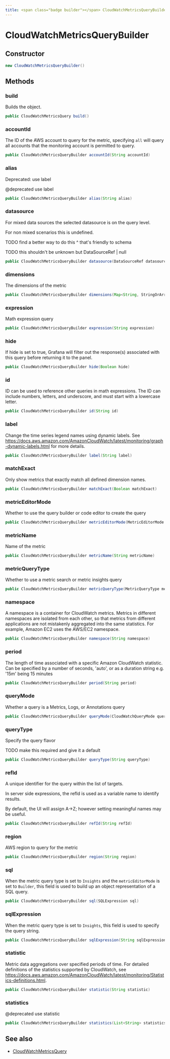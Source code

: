 ```yaml
---
title: <span class="badge builder"></span> CloudWatchMetricsQueryBuilder
---
```

# <span class="badge builder"></span> CloudWatchMetricsQueryBuilder

## Constructor

```java
new CloudWatchMetricsQueryBuilder()
```
## Methods

### <span class="badge object-method"></span> build

Builds the object.

```java
public CloudWatchMetricsQuery build()
```

### <span class="badge object-method"></span> accountId

The ID of the AWS account to query for the metric, specifying `all` will query all accounts that the monitoring account is permitted to query.

```java
public CloudWatchMetricsQueryBuilder accountId(String accountId)
```

### <span class="badge object-method"></span> alias

Deprecated: use label

@deprecated use label

```java
public CloudWatchMetricsQueryBuilder alias(String alias)
```

### <span class="badge object-method"></span> datasource

For mixed data sources the selected datasource is on the query level.

For non mixed scenarios this is undefined.

TODO find a better way to do this ^ that's friendly to schema

TODO this shouldn't be unknown but DataSourceRef | null

```java
public CloudWatchMetricsQueryBuilder datasource(DataSourceRef datasource)
```

### <span class="badge object-method"></span> dimensions

The dimensions of the metric

```java
public CloudWatchMetricsQueryBuilder dimensions(Map<String, StringOrArrayOfString> dimensions)
```

### <span class="badge object-method"></span> expression

Math expression query

```java
public CloudWatchMetricsQueryBuilder expression(String expression)
```

### <span class="badge object-method"></span> hide

If hide is set to true, Grafana will filter out the response(s) associated with this query before returning it to the panel.

```java
public CloudWatchMetricsQueryBuilder hide(Boolean hide)
```

### <span class="badge object-method"></span> id

ID can be used to reference other queries in math expressions. The ID can include numbers, letters, and underscore, and must start with a lowercase letter.

```java
public CloudWatchMetricsQueryBuilder id(String id)
```

### <span class="badge object-method"></span> label

Change the time series legend names using dynamic labels. See https://docs.aws.amazon.com/AmazonCloudWatch/latest/monitoring/graph-dynamic-labels.html for more details.

```java
public CloudWatchMetricsQueryBuilder label(String label)
```

### <span class="badge object-method"></span> matchExact

Only show metrics that exactly match all defined dimension names.

```java
public CloudWatchMetricsQueryBuilder matchExact(Boolean matchExact)
```

### <span class="badge object-method"></span> metricEditorMode

Whether to use the query builder or code editor to create the query

```java
public CloudWatchMetricsQueryBuilder metricEditorMode(MetricEditorMode metricEditorMode)
```

### <span class="badge object-method"></span> metricName

Name of the metric

```java
public CloudWatchMetricsQueryBuilder metricName(String metricName)
```

### <span class="badge object-method"></span> metricQueryType

Whether to use a metric search or metric insights query

```java
public CloudWatchMetricsQueryBuilder metricQueryType(MetricQueryType metricQueryType)
```

### <span class="badge object-method"></span> namespace

A namespace is a container for CloudWatch metrics. Metrics in different namespaces are isolated from each other, so that metrics from different applications are not mistakenly aggregated into the same statistics. For example, Amazon EC2 uses the AWS/EC2 namespace.

```java
public CloudWatchMetricsQueryBuilder namespace(String namespace)
```

### <span class="badge object-method"></span> period

The length of time associated with a specific Amazon CloudWatch statistic. Can be specified by a number of seconds, 'auto', or as a duration string e.g. '15m' being 15 minutes

```java
public CloudWatchMetricsQueryBuilder period(String period)
```

### <span class="badge object-method"></span> queryMode

Whether a query is a Metrics, Logs, or Annotations query

```java
public CloudWatchMetricsQueryBuilder queryMode(CloudWatchQueryMode queryMode)
```

### <span class="badge object-method"></span> queryType

Specify the query flavor

TODO make this required and give it a default

```java
public CloudWatchMetricsQueryBuilder queryType(String queryType)
```

### <span class="badge object-method"></span> refId

A unique identifier for the query within the list of targets.

In server side expressions, the refId is used as a variable name to identify results.

By default, the UI will assign A->Z; however setting meaningful names may be useful.

```java
public CloudWatchMetricsQueryBuilder refId(String refId)
```

### <span class="badge object-method"></span> region

AWS region to query for the metric

```java
public CloudWatchMetricsQueryBuilder region(String region)
```

### <span class="badge object-method"></span> sql

When the metric query type is set to `Insights` and the `metricEditorMode` is set to `Builder`, this field is used to build up an object representation of a SQL query.

```java
public CloudWatchMetricsQueryBuilder sql(SQLExpression sql)
```

### <span class="badge object-method"></span> sqlExpression

When the metric query type is set to `Insights`, this field is used to specify the query string.

```java
public CloudWatchMetricsQueryBuilder sqlExpression(String sqlExpression)
```

### <span class="badge object-method"></span> statistic

Metric data aggregations over specified periods of time. For detailed definitions of the statistics supported by CloudWatch, see https://docs.aws.amazon.com/AmazonCloudWatch/latest/monitoring/Statistics-definitions.html.

```java
public CloudWatchMetricsQueryBuilder statistic(String statistic)
```

### <span class="badge object-method"></span> statistics

@deprecated use statistic

```java
public CloudWatchMetricsQueryBuilder statistics(List<String> statistics)
```

## See also

 * <span class="badge object-type-class"></span> [CloudWatchMetricsQuery](./object-CloudWatchMetricsQuery.md)
